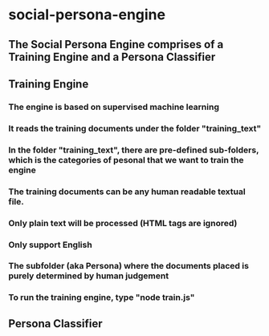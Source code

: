 # social-persona-engine
## The Social Persona Engine comprises of a Training Engine and a Persona Classifier
## Training Engine 
### The engine is based on supervised machine learning
### It reads the training documents under the folder "training_text"
### In the folder "training_text", there are pre-defined sub-folders, which is the categories of pesonal that we want to train the engine
### The training documents can be any human readable textual file.
### Only plain text will be processed (HTML tags are ignored)
### Only support English
### The subfolder (aka Persona) where the documents placed is purely determined by human judgement
### To run the training engine, type "node train.js" 
## Persona Classifier

